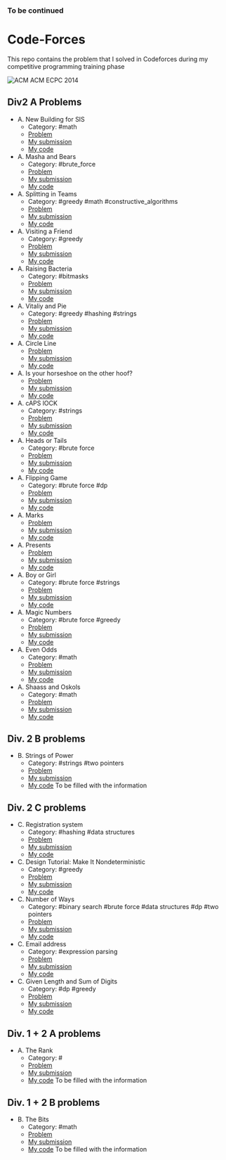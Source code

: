 ### To be continued
# Code-Forces
This repo contains the problem that I solved in Codeforces during my competitive programming training phase

![ACM](https://user-images.githubusercontent.com/49837627/152930703-b6f57155-9d97-4a04-92d2-df7a86e6e3c1.jpg)
ACM ECPC 2014

## Div2 A Problems
- A. New Building for SIS
  - Category: #math
  - [Problem](https://codeforces.com/problemset/problem/1020/a)
  - [My submission](https://codeforces.com/contest/1020/submission/41535334)
  - [My code](https://github.com/baraaHassan/Code-Forces/blob/main/A.%20New%20Building%20for%20SIS)
- A. Masha and Bears
  - Category: #brute_force
  - [Problem](https://codeforces.com/contest/907/problem/A)
  - [My submission](https://codeforces.com/contest/907/submission/33588207)
  - [My code](https://github.com/baraaHassan/Code-Forces/blob/main/A.%20Masha%20and%20Bears.cpp)
- A. Splitting in Teams
  - Category: #greedy #math #constructive_algorithms
  - [Problem](https://codeforces.com/contest/899/problem/A)
  - [My submission](https://codeforces.com/contest/899/submission/33536755)
  - [My code](https://github.com/baraaHassan/Code-Forces/blob/main/A.%20Splitting%20in%20Teams.cpp)
- A. Visiting a Friend
  - Category: #greedy
  - [Problem](https://codeforces.com/contest/902/problem/A)
  - [My submission](https://codeforces.com/contest/902/submission/33484482)
  - [My code](https://github.com/baraaHassan/Code-Forces/blob/main/A.%20Visiting%20a%20Friend.cpp)
- A. Raising Bacteria
  - Category: #bitmasks
  - [Problem](https://codeforces.com/contest/579/problem/A)
  - [My submission](https://codeforces.com/contest/579/submission/13120418)
  - [My code](https://github.com/baraaHassan/Code-Forces/blob/main/A.%20Raising%20Bacteria.cpp)
- A. Vitaliy and Pie
  - Category: #greedy #hashing #strings
  - [Problem](https://codeforces.com/contest/525/problem/A)
  - [My submission](https://codeforces.com/contest/525/submission/10599501)
  - [My code](https://github.com/baraaHassan/Code-Forces/blob/main/A.%20Vitaliy%20and%20Pie.cpp)
- A. Circle Line
  - [Problem](https://codeforces.com/contest/278/problem/A)
  - [My submission](https://codeforces.com/contest/278/submission/9809024)
  - [My code](https://github.com/baraaHassan/Code-Forces/blob/main/A.%20Circle%20Line.cpp)
- A. Is your horseshoe on the other hoof?
  - [Problem](https://codeforces.com/contest/228/problem/A)
  - [My submission](https://codeforces.com/contest/228/submission/9594717)
  - [My code](https://github.com/baraaHassan/Code-Forces/blob/main/A.%20Is%20your%20horseshoe%20on%20the%20other%20hoof.cpp)
- A. cAPS lOCK
  - Category: #strings
  - [Problem](https://codeforces.com/contest/131/problem/A)
  - [My submission](https://codeforces.com/contest/131/submission/9594654)
  - [My code](https://github.com/baraaHassan/Code-Forces/blob/main/A.%20cAPS%20lOCK.cpp)
- A. Heads or Tails
  - Category: #brute force
  - [Problem](https://codeforces.com/contest/242/problem/A)
  - [My submission](https://codeforces.com/contest/242/submission/9594578)
  - [My code](https://github.com/baraaHassan/Code-Forces/blob/main/A.%20Heads%20or%20Tails.cpp)
- A. Flipping Game
  - Category: #brute force #dp
  - [Problem](https://codeforces.com/contest/327/problem/A)
  - [My submission](https://codeforces.com/contest/327/submission/9570775)
  - [My code](https://github.com/baraaHassan/Code-Forces/blob/main/A.%20Flipping%20Game.cpp)
- A. Marks
  - [Problem](https://codeforces.com/contest/152/problem/A)
  - [My submission](https://codeforces.com/contest/152/submission/9559609)
  - [My code](https://github.com/baraaHassan/Code-Forces/blob/main/A.%20Marks.cpp)
- A. Presents
  - [Problem](https://codeforces.com/contest/136/problem/A)
  - [My submission](https://codeforces.com/contest/136/submission/9559165)
  - [My code](https://github.com/baraaHassan/Code-Forces/blob/main/A.%20Presents.cpp)
- A. Boy or Girl
  - Category: #brute force #strings
  - [Problem](https://codeforces.com/contest/236/problem/A)
  - [My submission](https://codeforces.com/contest/236/submission/9559033)
  - [My code](https://github.com/baraaHassan/Code-Forces/blob/main/A.%20Boy%20or%20Girl.cpp)
- A. Magic Numbers
  - Category: #brute force #greedy
  - [Problem](https://codeforces.com/contest/320/problem/A)
  - [My submission](https://codeforces.com/contest/320/submission/9550345)
  - [My code](https://github.com/baraaHassan/Code-Forces/blob/main/A.%20Magic%20Numbers.cpp)
- A. Even Odds
  - Category: #math
  - [Problem](https://codeforces.com/contest/318/problem/A)
  - [My submission](https://codeforces.com/contest/318/submission/9550024)
  - [My code](https://github.com/baraaHassan/Code-Forces/blob/main/A.%20Even%20Odds.cpp)
- A. Shaass and Oskols
  - Category: #math
  - [Problem](https://codeforces.com/contest/294/problem/A)
  - [My submission](https://codeforces.com/contest/294/submission/9549722)
  - [My code](https://github.com/baraaHassan/Code-Forces/blob/main/A.%20Shaass%20and%20Oskols.cpp)
<!--
- A. 
  - Category: #
  - [Problem]()
  - [My submission]()
  - [My code]()
- A. 
  - Category: #
  - [Problem]()
  - [My submission]()
  - [My code]()
- A. 
  - Category: #
  - [Problem]()
  - [My submission]()
  - [My code]()
- A. 
  - Category: #
  - [Problem]()
  - [My submission]()
  - [My code]()
- A. 
  - Category: #
  - [Problem]()
  - [My submission]()
  - [My code]()
- A. 
  - Category: #
  - [Problem]()
  - [My submission]()
  - [My code]()
- A. 
  - Category: #
  - [Problem]()
  - [My submission]()
  - [My code]()
- A. 
  - Category: #
  - [Problem]()
  - [My submission]()
  - [My code]()
- A. 
  - Category: #
  - [Problem]()
  - [My submission]()
  - [My code]()
- A. 
  - Category: #
  - [Problem]()
  - [My submission]()
  - [My code]()
- A. 
  - Category: #
  - [Problem]()
  - [My submission]()
  - [My code]()
- A. 
  - Category: #
  - [Problem]()
  - [My submission]()
  - [My code]()
- A. 
  - Category: #
  - [Problem]()
  - [My submission]()
  - [My code]()
- A. 
  - Category: #
  - [Problem]()
  - [My submission]()
  - [My code]()
- A. 
  - Category: #
  - [Problem]()
  - [My submission]()
  - [My code]()
- A. 
  - Category: #
  - [Problem]()
  - [My submission]()
  - [My code]()
- A. 
  - Category: #
  - [Problem]()
  - [My submission]()
  - [My code]()
- A. 
  - Category: #
  - [Problem]()
  - [My submission]()
  - [My code]()
- A. 
  - Category: #
  - [Problem]()
  - [My submission]()
  - [My code]()
- A. 
  - Category: #
  - [Problem]()
  - [My submission]()
  - [My code]()
- A. 
  - Category: #
  - [Problem]()
  - [My submission]()
  - [My code]()
-->
## Div. 2 B problems
- B. Strings of Power
  - Category: #strings #two pointers
  - [Problem](https://codeforces.com/contest/318/problem/B)
  - [My submission](https://codeforces.com/contest/318/submission/3987286)
  - [My code](https://github.com/baraaHassan/Code-Forces/blob/main/B.%20Strings%20of%20Power.cpp)
To be filled with the information
## Div. 2 C problems
- C. Registration system 
  - Category: #hashing #data structures
  - [Problem](https://codeforces.com/contest/4/problem/C)
  - [My submission](https://codeforces.com/contest/4/submission/4004069)
  - [My code](https://github.com/baraaHassan/Code-Forces/blob/main/C.%20Registration%20system.cpp)
- C. Design Tutorial: Make It Nondeterministic
  - Category: #greedy
  - [Problem](https://codeforces.com/contest/472/problem/C)
  - [My submission](https://codeforces.com/contest/472/submission/8006472)
  - [My code](https://github.com/baraaHassan/Code-Forces/blob/main/C.%20Design%20Tutorial:%20Make%20It%20Nondeterministic.cpp)
- C. Number of Ways
  - Category: #binary search #brute force #data structures #dp #two pointers
  - [Problem](https://codeforces.com/contest/466/problem/C)
  - [My submission](https://codeforces.com/contest/466/submission/7853629)
  - [My code](https://github.com/baraaHassan/Code-Forces/blob/main/C.%20Number%20of%20Ways.cpp)
- C. Email address
  - Category: #expression parsing
  - [Problem](https://codeforces.com/contest/41/problem/C)
  - [My submission](https://codeforces.com/contest/41/submission/5784939)
  - [My code](https://github.com/baraaHassan/Code-Forces/blob/main/C.%20Email%20address.cpp)
- C. Given Length and Sum of Digits
  - Category: #dp #greedy
  - [Problem](https://codeforces.com/contest/489/problem/C)
  - [My submission](https://codeforces.com/contest/489/submission/20723095)
  - [My code](https://github.com/baraaHassan/Code-Forces/blob/main/C.%20Given%20Length%20and%20Sum%20of%20Digits.cpp)
## Div. 1 + 2 A problems
- A. The Rank
  - Category: #
  - [Problem](https://codeforces.com/contest/1017/problem/A)
  - [My submission](https://codeforces.com/contest/1017/problem/A)
  - [My code](https://github.com/baraaHassan/Code-Forces/blob/main/A.%20The%20Rank.cpp)
To be filled with the information
## Div. 1 + 2 B problems
- B. The Bits
  - Category: #math
  - [Problem](https://codeforces.com/contest/1017/problem/B)
  - [My submission](https://codeforces.com/contest/1017/submission/41433572)
  - [My code](https://github.com/baraaHassan/Code-Forces/blob/main/B.%20The%20Bits.cpp)
To be filled with the information
